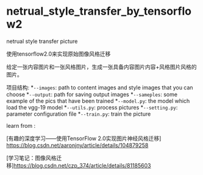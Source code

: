 # netrual_style_transfer_by_tensorflow2
netrual style transfer picture

使用tensorflow2.0来实现原始图像风格迁移

给定一张内容图片和一张风格图片，生成一张具备内容图片内容+风格图片风格的图片。

项目结构:
*`--images`: path to content images and style images that you can choose
*`--output`: path for saving output images
*`--sameples`: some example of the pics that have been trained
*`--model.py`: the model which load the vgg-19 model
*`--utils.py`: process pictures
*`--setting.py`: parameter configuration file
*`--train.py`: train the picture


















learn from :

[有趣的深度学习——使用TensorFlow 2.0实现图片神经风格迁移] https://blog.csdn.net/aaronjny/article/details/104879258

[学习笔记：图像风格迁移]https://blog.csdn.net/czp_374/article/details/81185603
